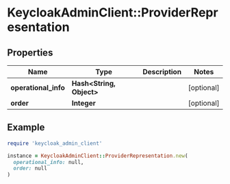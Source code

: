 # KeycloakAdminClient::ProviderRepresentation

## Properties

| Name | Type | Description | Notes |
| ---- | ---- | ----------- | ----- |
| **operational_info** | **Hash&lt;String, Object&gt;** |  | [optional] |
| **order** | **Integer** |  | [optional] |

## Example

```ruby
require 'keycloak_admin_client'

instance = KeycloakAdminClient::ProviderRepresentation.new(
  operational_info: null,
  order: null
)
```

